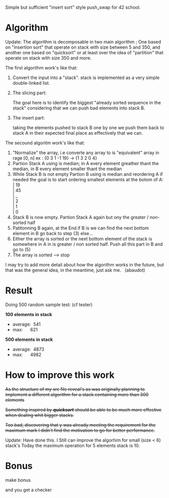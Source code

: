 Simple but sufficient "insert sort" style push_swap for 42 school.

# Algorithm

Update: The algorithm is decomposable in two main algorithm ; One based on "insertion sort" that operate on stack with size between 5 and 350, and another one
based on "quicksort" or at least over the idea of "partition" that operate on stack with size 350 and more.

The first algorithm work's like that:

1) Convert the input into a "stack". stack is implemented as a very simple double-linked list.

2) The slicing part:
  
    
    The goal here is to identify the biggest "already sorted sequence in the stack" considering that we can push bad elements into stack B.


3) The insert part:
  
    taking the elements pushed to stack B one by one we push them back to stack A in their expected final place as effectively that we can.
    
    
    
 The secound algoritm work's like that:
 
 1) "Normalize" the array, i.e converte any array to is "equivalent" array in rage \[0, n] ex : {0 3 1 -1 19} -> {1 3 2 0 4}
 2) Partion Stack A using is median; in A every element greather thant the median, in B every element smaller thant the median
 3) While Stack B is not empty Partion B using is median and reordering A if needed the goal is to start ordering smallest elements at the botom of A:  
    | 19  
    | 45  
    | _  
    | 2  
    | 1  
    | 0  
 5) Stack B is now empty. Partion Stack A again but ony the greater / non-sorted half
 6) Patitonning B again, at the End if B is we can find the next bottom element in B go back to step (3) else...
 7) Either the array is sorted or the next bottom element of the stack is somewhere in A in is greater / non sorted half. Push all this part in B and go to (5)
 8) The array is sorted --> stop

    
 I may try to add more detail about how the algorithm works in the future, but that was the general idea, in the meantime, just ask me.
  (abaudot)

# Result

Doing 500 random sample test: (cf tester)


**100 elements in stack**
- average:  541
- max:      621

**500 elements in stack**
- average:  4873
- max:      4982

# How to improve this work

~~As the structure of my src file reveal's as was originally planning to implement a different algorithm for a stack containing more than 300 elements~~

~~Something inspired by _**quicksort**_ should be able to be much more effective when dealing whit bigger stacks.~~

~~Too bad, discovering that y was already meeting the requirement for the maximum mark I didn't find the motivation to go for better performance.~~  

Update: Have done this. I Still can improve the algorhim for small (size < 6) stack's Today the maximum operation for 5 elements stack is 10.  
# Bonus

make bonus

and you get a checker
